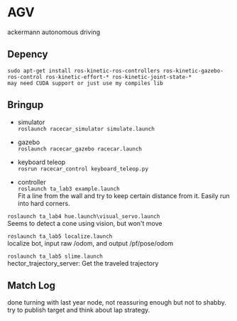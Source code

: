 # AGV
ackermann autonomous driving

## Depency

```
sudo apt-get install ros-kinetic-ros-controllers ros-kinetic-gazebo-ros-control ros-kinetic-effort-* ros-kinetic-joint-state-*
may need CUDA support or just use my compiles lib
```

## Bringup

* simulator  
`roslaunch racecar_simulator simulate.launch`

* gazebo  
`roslaunch racecar_gazebo racecar.launch`

* keyboard teleop  
`rosrun racecar_control keyboard_teleop.py`

* controller  
`roslaunch ta_lab3 example.launch`  
Fit a line from the wall and try to keep certain distance from it. Easily run into hard corners.

`roslaunch ta_lab4 hue.launch\visual_servo.launch`  
Seems to detect a cone using vision, but won't move

`roslaunch ta_lab5 localize.launch`  
localize bot, input raw /odom, and output /pf/pose/odom

`roslaunch ta_lab5 slime.launch`  
hector_trajectory_server: Get the traveled trajectory

## Match Log

done turning with last year node, not reassuring enough but not to shabby.
try to publish target and think about lap strategy.
